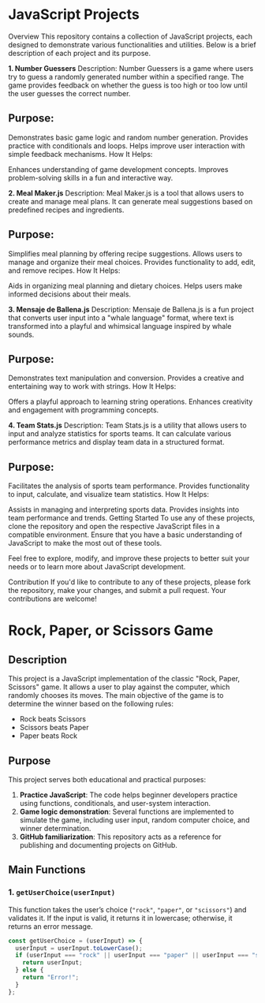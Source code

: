 # JavaScript Projects
Overview
This repository contains a collection of JavaScript projects, each designed to demonstrate various functionalities and utilities. Below is a brief description of each project and its purpose.

**1. Number Guessers**
Description: Number Guessers is a game where users try to guess a randomly generated number within a specified range. The game provides feedback on whether the guess is too high or too low until the user guesses the correct number.

## Purpose:

Demonstrates basic game logic and random number generation.
Provides practice with conditionals and loops.
Helps improve user interaction with simple feedback mechanisms.
How It Helps:

Enhances understanding of game development concepts.
Improves problem-solving skills in a fun and interactive way.

**2. Meal Maker.js**
Description: Meal Maker.js is a tool that allows users to create and manage meal plans. It can generate meal suggestions based on predefined recipes and ingredients.

## Purpose:

Simplifies meal planning by offering recipe suggestions.
Allows users to manage and organize their meal choices.
Provides functionality to add, edit, and remove recipes.
How It Helps:

Aids in organizing meal planning and dietary choices.
Helps users make informed decisions about their meals.

**3. Mensaje de Ballena.js**
Description: Mensaje de Ballena.js is a fun project that converts user input into a "whale language" format, where text is transformed into a playful and whimsical language inspired by whale sounds.

## Purpose:

Demonstrates text manipulation and conversion.
Provides a creative and entertaining way to work with strings.
How It Helps:

Offers a playful approach to learning string operations.
Enhances creativity and engagement with programming concepts.

**4. Team Stats.js**
Description: Team Stats.js is a utility that allows users to input and analyze statistics for sports teams. It can calculate various performance metrics and display team data in a structured format.

## Purpose:

Facilitates the analysis of sports team performance.
Provides functionality to input, calculate, and visualize team statistics.
How It Helps:

Assists in managing and interpreting sports data.
Provides insights into team performance and trends.
Getting Started
To use any of these projects, clone the repository and open the respective JavaScript files in a compatible environment. Ensure that you have a basic understanding of JavaScript to make the most out of these tools.

Feel free to explore, modify, and improve these projects to better suit your needs or to learn more about JavaScript development.

Contribution
If you'd like to contribute to any of these projects, please fork the repository, make your changes, and submit a pull request. Your contributions are welcome!

# Rock, Paper, or Scissors Game

## Description

This project is a JavaScript implementation of the classic "Rock, Paper, Scissors" game. It allows a user to play against the computer, which randomly chooses its moves. The main objective of the game is to determine the winner based on the following rules:

- Rock beats Scissors
- Scissors beats Paper
- Paper beats Rock

## Purpose

This project serves both educational and practical purposes:
1. **Practice JavaScript**: The code helps beginner developers practice using functions, conditionals, and user-system interaction.
2. **Game logic demonstration**: Several functions are implemented to simulate the game, including user input, random computer choice, and winner determination.
3. **GitHub familiarization**: This repository acts as a reference for publishing and documenting projects on GitHub.

## Main Functions

### 1. `getUserChoice(userInput)`
This function takes the user’s choice (`"rock"`, `"paper"`, or `"scissors"`) and validates it. If the input is valid, it returns it in lowercase; otherwise, it returns an error message.

```javascript
const getUserChoice = (userInput) => { 
  userInput = userInput.toLowerCase();
  if (userInput === "rock" || userInput === "paper" || userInput === "scissors") {
    return userInput;
  } else {
    return "Error!";
  }
};

